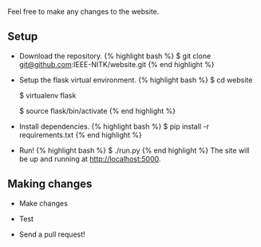 Feel free to make any changes to the website.

## Setup

*	Download the repository.
	{% highlight bash %}
	$ git clone git@github.com:IEEE-NITK/website.git
	{% end highlight %}
*	Setup the flask virtual environment.
	{% highlight bash %}
	$ cd website

	$ virtualenv flask

	$ source flask/bin/activate
	{% end highlight %}
*	Install dependencies.
	{% highlight bash %}
	$ pip install -r requirements.txt
	{% end highlight %}
*	Run!
	{% highlight bash %}
	$ ./run.py
	{% end highlight %}
The site will be up and running at <http://localhost:5000>.

## Making changes

*	Make changes

*	Test

* 	Send a pull request!
